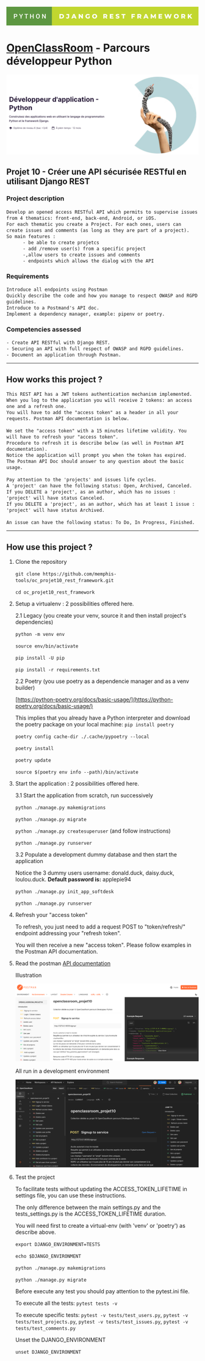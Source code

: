 ![Screenshot](python-django-rest-framework.svg)
# [OpenClassRoom](https://openclassrooms.com/) - Parcours développeur Python
![Screenshot](oc_parcours_dev_python.png)
## Projet 10 - Créer une API sécurisée RESTful en utilisant Django REST

### Project description
    Develop an opened access RESTful API which permits to supervise issues from 4 thematics: front-end, back-end, Android, or iOS.
    For each thematic you create a Project. For each ones, users can create issues and comments (as long as they are part of a project).
    So main features :
          - be able to create projetcs
          - add /remove user(s) from a specific project
          -,allow users to create issues and comments
          - endpoints which allows the dialog with the API

### Requirements
    Introduce all endpoints using Postman
    Quickly describe the code and how you manage to respect OWASP and RGPD guidelines.
    Introduce to a Postmand's API doc.
    Implement a dependency manager, example: pipenv or poetry.

### Competencies assessed
    - Create API RESTful with Django REST.
    - Securing an API with full respect of OWASP and RGPD guidelines.
    - Document an application through Postman.

---

## How works this project ?

    This REST API has a JWT tokens authentication mechanism implemented.
    When you log to the application you will receive 2 tokens: an access one and a refresh one.
    You will have to add the "access token" as a header in all your requests. Postman API documentation is below.

    We set the "access token" with a 15 minutes lifetime validity. You will have to refresh your "access token".
    Procedure to refresh it is describe below (as well in Postman API documentation).
    Notice the application will prompt you when the token has expired.
    The Postman API Doc should answer to any question about the basic usage.

    Pay attention to the 'projects' and issues life cycles.
    A 'project' can have the following status: Open, Archived, Canceled.
    If you DELETE a 'project', as an author, which has no issues : 'project' will have status Canceled.
    If you DELETE a 'project', as an author, which has at least 1 issue : 'project' will have status Archived.

    An issue can have the following status: To Do, In Progress, Finished.

---

## How use this project ?

1. Clone the repository

      `git clone https://github.com/memphis-tools/oc_projet10_rest_framework.git`

      `cd oc_projet10_rest_framework`

2. Setup a virtualenv : 2 possibilities offered here.

   2.1 Legacy (you create your venv, source it and then install project's dependencies)

      `python -m venv env`

      `source env/bin/activate`

      `pip install -U pip`

      `pip install -r requirements.txt`

   2.2 Poetry (you use poetry as a dependencie manager and as a venv builder)

      [https://python-poetry.org/docs/basic-usage/](https://python-poetry.org/docs/basic-usage/)

      This implies that you already have a Python interpreter and download the poetry package on your local machine: `pip install poetry`

      `poetry config cache-dir ./.cache/pypoetry --local`

      `poetry install`

      `poetry update`

      `source $(poetry env info --path)/bin/activate`

3. Start the application : 2 possibilities offered here.

   3.1 Start the application from scratch, run successively

      `python ./manage.py makemigrations`

      `python ./manage.py migrate`

      `python ./manage.py createsuperuser` (and follow instructions)

      `python ./manage.py runserver`

   3.2 Populate a development dummy database and then start the application

   Notice the 3 dummy users username: donald.duck, daisy.duck, loulou.duck. **Default password is:** applepie94

      `python ./manage.py init_app_softdesk`

      `python ./manage.py runserver`

4. Refresh your "access token"

   To refresh, you just need to add a request POST to "token/refresh/" endpoint addressing your "refresh token".

   You will then receive a new "access token". Please follow examples in the Postman API documentation.

6. Read the postman [API documentation](https://documenter.getpostman.com/view/24090419/2s93sc4sWt)

   Illustration

   ![Screenshot](oc_projet10_postman_doc.png)

   All run in a development environment

   ![Screenshot](oc_projet10_postman_env_development.png)

8. Test the project

    To facilitate tests without updating the ACCESS_TOKEN_LIFETIME in settings file, you can use these instructions.

    The only difference between the main settings.py and the tests_settings.py is the ACCESS_TOKEN_LIFETIME duration.

    You will need first to create a virtual-env (with 'venv' or 'poetry') as describe above.

    `export DJANGO_ENVIRONMENT=TESTS`

    `echo $DJANGO_ENVIRONMENT`

    `python ./manage.py makemigrations`

    `python ./manage.py migrate`

    Before execute any test you should pay attention to the pytest.ini file.

    To execute all the tests: `pytest tests -v`

    To execute specific tests:
    `pytest -v tests/test_users.py`, `pytest -v tests/test_projects.py`, `pytest -v tests/test_issues.py`, `pytest -v tests/test_comments.py`

    Unset the DJANGO_ENVIRONMENT

    `unset DJANGO_ENVIRONMENT`
